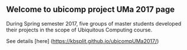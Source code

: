 ## Welcome to ubicomp project UMa 2017 page

During Spring semester 2017, five groups of master students developed their projects in the scope of Ubiquitous Computing course.

See details [here] (https://kbsplit.github.io/ubicompUMa2017/)
